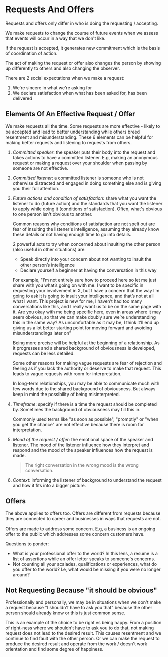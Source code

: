 
# Requests And Offers

Requests and offers only differ in who is doing the requesting / accepting.

We make requests to change the course of future events when we assess that events will occur in a way that we don't like.

If the request is accepted, it generates new commitment which is the basis of coordination of action.

The act of making the request or offer also changes the person by showing up differently to others and also changing the observer.

There are 2 social expectations when we make a request:

1. We're sincere in what we're asking for
2. We declare satisfaction when what has been asked for, has been delivered

## Elements Of An Effective Request / Offer

We make requests all the time. Some requests are more effective - likely to be accepted and lead to better understanding while others breed resentment and misunderstanding. These 6 elements can be helpful for making better requests and listening to requests from others.

1. _Committed speaker_: the speaker puts their body into the request and takes actions to have a committed listener. E.g, making an anonymous request or making a request over your shoulder when passing by someone are not effective.
2. _Committed listener_: a committed listener is someone who is not otherwise distracted and engaged in doing something else and is giving you their full attention.
3. _Future actions and condition of satisfaction_: share what you want the listener to do (future action) and the standards that you want the listener to apply while doing it (conditions of satisfaction). Often, what's obvious to one person isn't obvious to another.

   Common reasons why conditions of satisfaction are not spelt out are fear of insulting the listener's intelligence, assuming they already know these details or not having enough time to go into details.

   2 powerful acts to try when concerned about insulting the other person (also useful in other situations) are:

   - Speak directly into your concern about not wanting to insult the other person’s intelligence
   - Declare yourself a beginner at having the conversation in this way

   For example, "I’m not entirely sure how to proceed here so let me just share with you what’s going on with me. I want to be specific in requesting your involvement in X, but I have a concern that the way I’m going to ask it is going to insult your intelligence, and that’s not at all what I want. This project is new for me, I haven’t had too many conversations like this, and I really want us to be on the same page with it. Are you okay with me being specific here, even in areas where it may seem obvious, so that we can make doubly sure we’re understanding this in the same way? As uncomfortable as it may be, I think it’ll end up giving us a lot better starting point for moving forward and avoiding misunderstandings later on"

   Being more precise will be helpful at the beginning of a relationship. As it progresses and a shared background of obviousness is developed, requests can be less detailed.

   Some other reasons for making vague requests are fear of rejection and feeling as if you lack the authority or deserve to make that request. This leads to vague requests with room for interpretation.

   In long-term relationships, you may be able to communicate much with few words due to the shared background of obviousness. But always keep in mind the possibility of being misinterpreted.
4. _Timeframe_: specify if there is a time the request should be completed by. Sometimes the background of obviousness may fill this in.

   Commonly used terms like "as soon as possible", "promptly" or "when you get the chance" are not effective because there is room for interpretation.
5. _Mood of the request / offer_: the emotional space of the speaker and listener. The mood of the listener influence how they interpret and respond and the mood of the speaker influences how the request is made.

   > The right conversation in the wrong mood is the wrong conversation.
6. _Context_: informing the listener of background to understand the request and how it fits into a bigger picture.

## Offers

The above applies to offers too. Offers are different from requests because they are connected to career and businesses in ways that requests are not.

Offers are made to address some concern. E.g, a business is an ongoing offer to the public which addresses some concern customers have.

Questions to ponder:

* What is your professional offer to the world? In this lens, a resume is a list of assertions while an offer letter speaks to someone's concerns.
* Not counting all your acalades, qualifications or experiences, what do you offer to the world? I.e, what would be missing if you were no longer around?

## Not Requesting Because "it should be obvious"

Professionally and personally, we may be in situations when we don't make a request because "I shouldn't have to ask you that" because the other person should already know or this is just common sense.

This is an example of the choice to be right vs being happy. From a position of right-ness where we shouldn't have to ask you to do that, not making request does not lead to the desired result. This causes resentment and we continue to find fault with the other person. Or we can make the request to produce the desired result and operate from the work / doesn't work orientation and find some degree of happiness.
